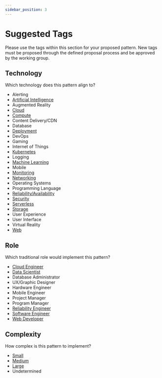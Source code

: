 ```yaml
---
sidebar_position: 3
---
```


# Suggested Tags

Please use the tags within this section for your proposed pattern. New tags must be proposed through the defined proposal process and be approved by the working group.

## Technology
Which technology does this pattern align to?  

* Alerting
* [Artificial Intelligence](/tags/ai)
* Augmented Reality
* [Cloud](/tags/cloud)
* [Compute](/tags/compute)
* Content Delivery/CDN
* Database
* [Deployment](/tags/deployment)
* DevOps
* Gaming
* Internet of Things
* [Kubernetes](/tags/kubernetes)
* Logging
* [Machine Learning](/tags/machine-learning)
* Mobile
* [Monitoring](/tags/monitoring)
* [Networking](/tags/networking)
* Operating Systems
* Programming Language
* [Reliability/Availability](/tags/reliability-availability/)
* [Security](/tags/security)
* [Serverless](/tags/serverless)
* [Storage](/tags/storage)
* User Experience
* User Interface
* Virtual Reality
* [Web](/tags/web)


## Role
Which traditional role would implement this pattern?  

* [Cloud Engineer](/tags/role-cloud-engineer)
* [Data Scientist](/tags/role-data-scientist)
* Database Administrator
* UX/Graphic Designer
* Hardware Engineer
* Mobile Engineer
* Project Manager
* Program Manager
* [Reliability Engineer](/tags/role-reliability-engineer)
* [Software Engineer](/tags/role-software-engineer)
* [Web Developer](/tags/role-web-developer)



## Complexity
How complex is this pattern to implement?  

* [Small](/tags/size-small)
* [Medium](/tags/size-medium)
* [Large](/tags/size-large)
* Undetermined
